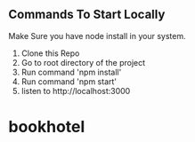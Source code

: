 

## Commands To Start Locally

Make Sure you have node install in your system.
1. Clone this Repo
2. Go to root directory of the project
3. Run command 'npm install'
4. Run command 'npm start'
5. listen to http://localhost:3000
# bookhotel
